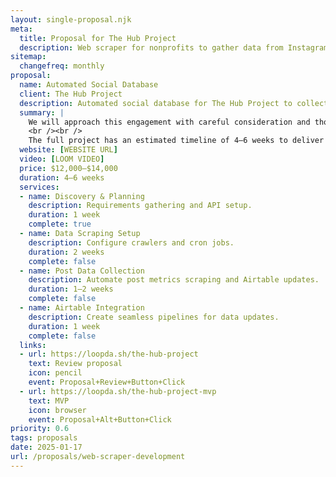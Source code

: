 ```yaml
---
layout: single-proposal.njk
meta:
  title: Proposal for The Hub Project
  description: Web scraper for nonprofits to gather data from Instagram, TikTok, and YouTube.
sitemap:
  changefreq: monthly
proposal:
  name: Automated Social Database
  client: The Hub Project
  description: Automated social database for The Hub Project to collect account and post-level data daily.
  summary: |
    We will approach this engagement with careful consideration and thoughtful execution, ensuring that every phase of the process is handled with precision and purpose. By following a structured timeline with clearly defined milestones, we will ensure progress remains aligned with your vision. The investment for this work can be found in <a href="{{ proposal.links[0].url }}" target="_blank" class="link plausible-event-name=Proposal+Sign+Link+Click">your proposal</a>. 
    <br /><br />
    The full project has an estimated timeline of 4–6 weeks to deliver an effective outcome. Please feel free to read more <a href="/about" target="_blank" class="link plausible-event-name=Proposal+About+Link+Click">about us</a> or refer to our <a href="/faq" target="_blank" class="link plausible-event-name=Proposal+FAQ+Link+Click">commonly asked questions</a>.
  website: [WEBSITE URL]
  video: [LOOM VIDEO]
  price: $12,000–$14,000
  duration: 4–6 weeks
  services:
  - name: Discovery & Planning
    description: Requirements gathering and API setup.
    duration: 1 week
    complete: true
  - name: Data Scraping Setup
    description: Configure crawlers and cron jobs.
    duration: 2 weeks
    complete: false
  - name: Post Data Collection
    description: Automate post metrics scraping and Airtable updates.
    duration: 1–2 weeks
    complete: false
  - name: Airtable Integration
    description: Create seamless pipelines for data updates.
    duration: 1 week
    complete: false
  links: 
  - url: https://loopda.sh/the-hub-project
    text: Review proposal
    icon: pencil
    event: Proposal+Review+Button+Click
  - url: https://loopda.sh/the-hub-project-mvp
    text: MVP
    icon: browser
    event: Proposal+Alt+Button+Click
priority: 0.6
tags: proposals
date: 2025-01-17
url: /proposals/web-scraper-development
---
```

